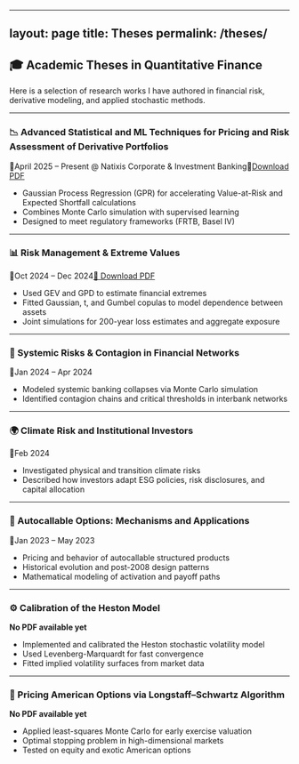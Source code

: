 
---
layout: page
title: Theses
permalink: /theses/
---

## 🎓 Academic Theses in Quantitative Finance

Here is a selection of research works I have authored in financial risk, derivative modeling, and applied stochastic methods.

---

### 📉 Advanced Statistical and ML Techniques for Pricing and Risk Assessment of Derivative Portfolios  
📅April 2025 – Present @ Natixis Corporate & Investment Banking📄[Download PDF](https://sebbhg.github.io/files/advanced_ml_derivatives.pdf) 
- Gaussian Process Regression (GPR) for accelerating Value-at-Risk and Expected Shortfall calculations  
- Combines Monte Carlo simulation with supervised learning  
- Designed to meet regulatory frameworks (FRTB, Basel IV)  

---

### 📊 Risk Management & Extreme Values  
📅Oct 2024 – Dec 2024[📄 Download PDF](https://sebbhg.github.io/files/risk_management_extreme_values.pdf)  
- Used GEV and GPD to estimate financial extremes  
- Fitted Gaussian, t, and Gumbel copulas to model dependence between assets  
- Joint simulations for 200-year loss estimates and aggregate exposure  

---

### 🧠 Systemic Risks & Contagion in Financial Networks  
📅Jan 2024 – Apr 2024  
- Modeled systemic banking collapses via Monte Carlo simulation  
- Identified contagion chains and critical thresholds in interbank networks  

---

### 🌍 Climate Risk and Institutional Investors  
📅Feb 2024  
- Investigated physical and transition climate risks  
- Described how investors adapt ESG policies, risk disclosures, and capital allocation  

---

### 🧾 Autocallable Options: Mechanisms and Applications  
📅Jan 2023 – May 2023  
- Pricing and behavior of autocallable structured products  
- Historical evolution and post-2008 design patterns  
- Mathematical modeling of activation and payoff paths  

---

### ⚙️ Calibration of the Heston Model  
**No PDF available yet**  
- Implemented and calibrated the Heston stochastic volatility model  
- Used Levenberg-Marquardt for fast convergence  
- Fitted implied volatility surfaces from market data  

---

### 🧮 Pricing American Options via Longstaff–Schwartz Algorithm  
**No PDF available yet**  
- Applied least-squares Monte Carlo for early exercise valuation  
- Optimal stopping problem in high-dimensional markets  
- Tested on equity and exotic American options
